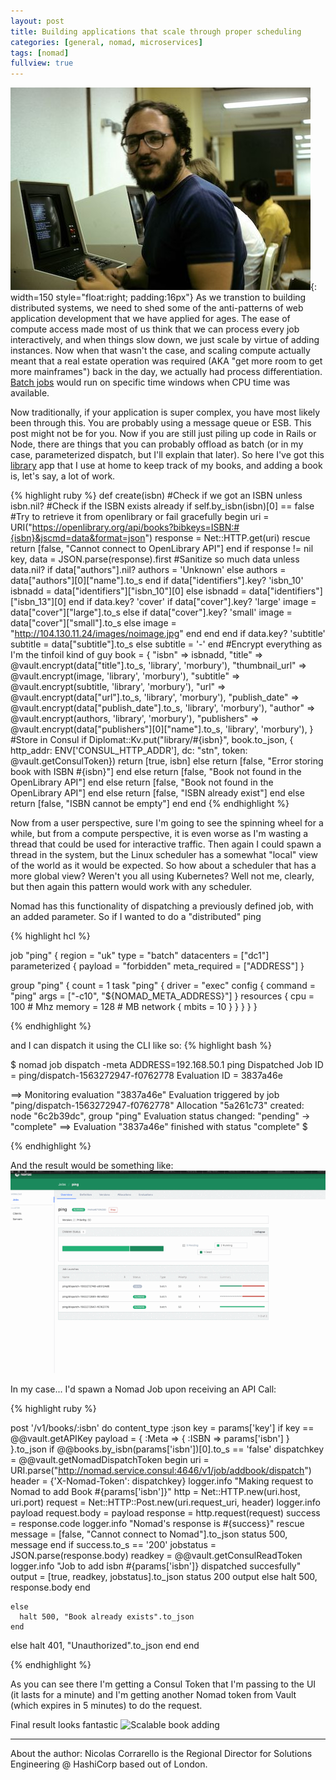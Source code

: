 ```yaml
---
layout: post
title: Building applications that scale through proper scheduling
categories: [general, nomad, microservices]
tags: [nomad]
fullview: true
---
```


![Joys of timeshare](/assets/media/timeshare.jpeg "Joys of timeshare"){: width=150 style="float:right; padding:16px"}
As we transtion to building distributed systems, we need to shed some of the anti-patterns of web application development that we have applied for ages.
The ease of compute access made most of us think that we can process every job interactively, and when things slow down, we just scale by virtue of adding instances. Now when that wasn't the case, and scaling compute actually meant that a real estate operation was required (AKA "get more room to get more mainframes") back in the day, we actually had process differentiation. [Batch jobs](https://en.wikipedia.org/wiki/Batch_processing) would run on specific time windows when CPU time was available.


Now traditionally, if your application is super complex, you have most likely been through this. You are probably using a message queue or ESB. This post might not be for you. Now if you are still just piling up code in Rails or Node, there are things that you can probably offload as batch (or in my case, parameterized dispatch, but I'll explain that later). So here I've got this [library](http://library.stn.corrarello.net) app that I use at home to keep track of my books, and adding a book is, let's say, a lot of work.

{% highlight ruby %}
  def create(isbn)
  #Check if we got an ISBN
    unless isbn.nil?
    #Check if the ISBN exists already
      if self.by_isbn(isbn)[0] == false
      #Try to retrieve it from openlibrary or fail gracefully
        begin
          uri = URI("https://openlibrary.org/api/books?bibkeys=ISBN:#{isbn}&jscmd=data&format=json")
          response = Net::HTTP.get(uri)
        rescue
          return [false, "Cannot connect to OpenLibrary API"]
        end
        if response != nil
          key, data = JSON.parse(response).first
          #Sanitize so much data
          unless data.nil?
            if data["authors"].nil?
              authors = 'Unknown'
            else
              authors = data["authors"][0]["name"].to_s
            end
            if data["identifiers"].key? 'isbn_10'
              isbnadd = data["identifiers"]["isbn_10"][0]
            else
              isbnadd = data["identifiers"]["isbn_13"][0]
            end
            if data.key? 'cover'
              if data["cover"].key? 'large'
                image = data["cover"]["large"].to_s
              else
                if data["cover"].key? 'small'
                  image = data["cover"]["small"].to_s
                else
                  image = "http://104.130.11.24/images/noimage.jpg"
                end
              end
            end
            if data.key? 'subtitle'
              subtitle = data["subtitle"].to_s
            else
              subtitle = '-'
            end
            #Encrypt everything as I'm the tinfoil kind of guy
            book = {
              "isbn" => isbnadd,
              "title" => @vault.encrypt(data["title"].to_s, 'library', 'morbury'),
              "thumbnail_url" => @vault.encrypt(image, 'library', 'morbury'),
              "subtitle" => @vault.encrypt(subtitle, 'library', 'morbury'),
              "url" => @vault.encrypt(data["url"].to_s, 'library', 'morbury'),
              "publish_date" => @vault.encrypt(data["publish_date"].to_s, 'library', 'morbury'),
              "author" => @vault.encrypt(authors, 'library', 'morbury'),
              "publishers" => @vault.encrypt(data["publishers"][0]["name"].to_s, 'library', 'morbury'),
            }
            #Store in Consul
            if Diplomat::Kv.put("library/#{isbn}", book.to_json, { http_addr: ENV['CONSUL_HTTP_ADDR'], dc: "stn", token: @vault.getConsulToken})
              return [true, isbn]
            else
              return [false, "Error storing book with ISBN #{isbn}"]
            end
          else
            return [false, "Book not found in the OpenLibrary API"]
          end
        else
          return [false, "Book not found in the OpenLibrary API"]
        end
      else
        return [false, "ISBN already exist"]
      end
    else
      return [false, "ISBN cannot be empty"]
    end
  end
  {% endhighlight %}

Now from a user perspective, sure I'm going to see the spinning wheel for a while, but from a compute perspective, it is even worse as I'm wasting a thread that could be used for interactive traffic. Then again I could spawn a thread in the system, but the Linux scheduler has a somewhat "local" view of the world as it would be expected.
So how about a scheduler that has a more global view? Weren't you all using Kubernetes?
Well not me, clearly, but then again this pattern would work with any scheduler.


Nomad has this functionality of dispatching a previously defined job, with an added parameter. So if I wanted to do a "distributed" ping

{% highlight hcl %}

job "ping" {
  region = "uk"
  type = "batch"
  datacenters = ["dc1"]
  parameterized {
    payload       = "forbidden"
    meta_required = ["ADDRESS"]
  }

  group "ping" {
    count = 1
    task "ping" {
      driver = "exec"
      config {
        command = "ping"
        args = ["-c10", "${NOMAD_META_ADDRESS}"]
      }
      resources {
        cpu = 100 # Mhz
        memory = 128 # MB
        network {
          mbits = 10
        }
      }
    }
  }
}

{% endhighlight %}


and I can dispatch it using the CLI like so:
{% highlight bash %}

$ nomad job dispatch -meta ADDRESS=192.168.50.1 ping
Dispatched Job ID = ping/dispatch-1563272947-f0762778
Evaluation ID     = 3837a46e

==> Monitoring evaluation "3837a46e"
    Evaluation triggered by job "ping/dispatch-1563272947-f0762778"
    Allocation "5a261c73" created: node "6c2b39dc", group "ping"
    Evaluation status changed: "pending" -> "complete"
==> Evaluation "3837a46e" finished with status "complete"
$

{% endhighlight %}


And the result would be something like:
![Scalable pings](/assets/media/dispatchping.gif)


In my case... I'd spawn a Nomad Job upon receiving an API Call:

{% highlight ruby %}


post '/v1/books/:isbn' do
  content_type :json
  key = params['key']
  if key == @@vault.getAPIKey
    payload = {
      :Meta => {
        :ISBN => params['isbn']
      }
    }.to_json
    if @@books.by_isbn(params['isbn'])[0].to_s == 'false'
      dispatchkey = @@vault.getNomadDispatchToken
      begin
        uri = URI.parse("http://nomad.service.consul:4646/v1/job/addbook/dispatch")
        header = {'X-Nomad-Token': dispatchkey}
        logger.info "Making request to Nomad to add Book #{params['isbn']}"
        http = Net::HTTP.new(uri.host, uri.port)
        request = Net::HTTP::Post.new(uri.request_uri, header)
        logger.info payload
        request.body = payload
        response = http.request(request)
        success = response.code
        logger.info "Nomad's response is #{success}"
      rescue
        message = [false, "Cannot connect to Nomad"].to_json
        status 500, message
      end
      if success.to_s == '200'
        jobstatus = JSON.parse(response.body)
        readkey = @@vault.getConsulReadToken
        logger.info "Job to add isbn #{params['isbn']} dispatched succesfully"
        output = [true, readkey, jobstatus].to_json
        status 200
        output
      else
        halt 500, response.body
      end

    else
      halt 500, "Book already exists".to_json
    end
  else halt 401, "Unauthorized".to_json
end
end

{% endhighlight %}

As you can see there I'm getting a Consul Token that I'm passing to the UI (it lasts for a minute) and I'm getting another Nomad token from Vault (which expires in 5 minutes) to do the request.

Final result looks fantastic
![Scalable book adding](/assets/media/librarydispatch.gif)


---
About the author:
Nicolas Corrarello is the Regional Director for Solutions Engineering @ HashiCorp based out of London.
